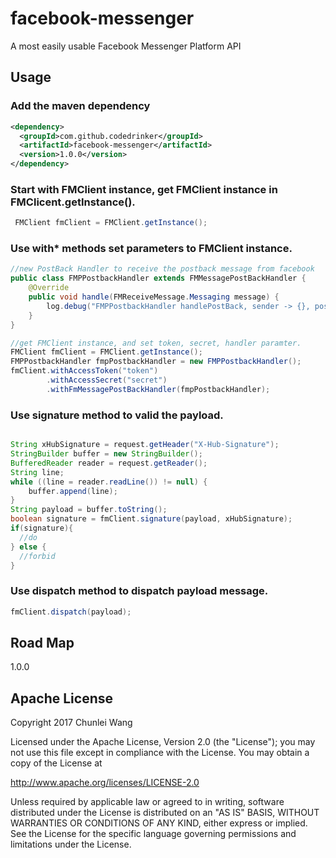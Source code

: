 # facebook-messenger
A most easily usable Facebook Messenger Platform API

## Usage
### Add the maven dependency
```xml
<dependency>
  <groupId>com.github.codedrinker</groupId>
  <artifactId>facebook-messenger</artifactId>
  <version>1.0.0</version>
</dependency>
```
### Start with FMClient instance, get FMClient instance in FMClicent.getInstance().

```java
 FMClient fmClient = FMClient.getInstance();
```
### Use with* methods set parameters to FMClient instance. 

```java
//new PostBack Handler to receive the postback message from facebook
public class FMPPostbackHandler extends FMMessagePostBackHandler {
    @Override
    public void handle(FMReceiveMessage.Messaging message) {
        log.debug("FMPPostbackHandler handlePostBack, sender -> {}, postback -> {}", message.getSender(), message);
    }
}
```
```java
//get FMClient instance, and set token, secret, handler paramter.
FMClient fmClient = FMClient.getInstance();
FMPPostbackHandler fmpPostbackHandler = new FMPPostbackHandler();
fmClient.withAccessToken("token")
        .withAccessSecret("secret")
        .withFmMessagePostBackHandler(fmpPostbackHandler);
```
### Use signature method to valid the payload.

```java

String xHubSignature = request.getHeader("X-Hub-Signature");
StringBuilder buffer = new StringBuilder();
BufferedReader reader = request.getReader();
String line;
while ((line = reader.readLine()) != null) {
    buffer.append(line);
}
String payload = buffer.toString();
boolean signature = fmClient.signature(payload, xHubSignature);
if(signature){
  //do
} else {
  //forbid
}
```
### Use dispatch method to dispatch payload message.

```java
fmClient.dispatch(payload);
```

## Road Map
1.0.0

## Apache License
Copyright 2017 Chunlei Wang

Licensed under the Apache License, Version 2.0 (the "License");
you may not use this file except in compliance with the License.
You may obtain a copy of the License at

   http://www.apache.org/licenses/LICENSE-2.0

Unless required by applicable law or agreed to in writing, software
distributed under the License is distributed on an "AS IS" BASIS,
WITHOUT WARRANTIES OR CONDITIONS OF ANY KIND, either express or implied.
See the License for the specific language governing permissions and
limitations under the License.
